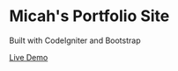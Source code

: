 # Micah's Portfolio Site 

Built with CodeIgniter and Bootstrap

[Live Demo](http://micah-is-a-showoff.aws.af.cm)
